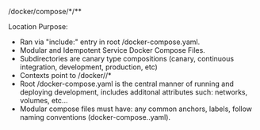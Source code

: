 /docker/compose/*/**

Location Purpose:
- Ran via "include:" entry in root /docker-compose.yaml.
- Modular and Idempotent Service Docker Compose Files.
- Subdirectories are canary type compositions (canary, continuous integration, development, production, etc)
- Contexts point to /docker/<service subdir>/*
- Root /docker-compose.yaml is the central manner of running and deploying development, includes additonal attributes such: networks, volumes, etc...
- Modular compose files must have: any common anchors, labels, follow naming conventions (docker-compose.<service>.yaml).